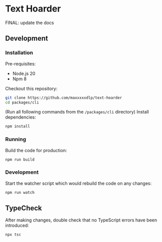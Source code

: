 # Text Hoarder

FINAL: update the docs

## Development

### Installation

Pre-requisites:

- Node.js 20
- Npm 8

Checkout this repository:

```sh
git clone https://github.com/maxxxxxdlp/text-hoarder
cd packages/cli
```

(Run all following commands from the `/packages/cli` directory) Install
dependencies:

```sh
npm install
```

### Running

Build the code for production:

```sh
npm run build
```

### Development

Start the watcher script which would rebuild the code on any changes:

```sh
npm run watch
```

## TypeCheck

After making changes, double check that no TypeScript errors have been
introduced:

```sh
npx tsc
```
